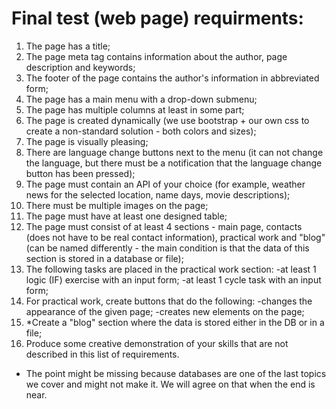 # Final test (web page) requirments:

1. The page has a title;
2. The page meta tag contains information about the author, page description and keywords;
3. The footer of the page contains the author's information in abbreviated form;
4. The page has a main menu with a drop-down submenu;
5. The page has multiple columns at least in some part;
6. The page is created dynamically (we use bootstrap + our own css to create a non-standard solution - both colors and sizes);
7. The page is visually pleasing;
8. There are language change buttons next to the menu (it can not change the language, but there must be a notification that the language change button has been            pressed);
9. The page must contain an API of your choice (for example, weather news for the selected location, name days, movie descriptions);
10. There must be multiple images on the page;
11. The page must have at least one designed table;
12. The page must consist of at least 4 sections - main page, contacts (does not have to be real contact information), practical work and "blog" (can be named               differently -  the main condition is that the data of this section is stored in a database or file);
13. The following tasks are placed in the practical work section:
    -at least 1 logic (IF) exercise with an input form;
    -at least 1 cycle task with an input form;
14. For practical work, create buttons that do the following:
    -changes the appearance of the given page;
    -creates new elements on the page;
15. *Create a "blog" section where the data is stored either in the DB or in a file;
16. Produce some creative demonstration of your skills that are not described in this list of requirements.

* The point might be missing because databases are one of the last topics we cover and might not make it. We will agree on that when the end is near.
